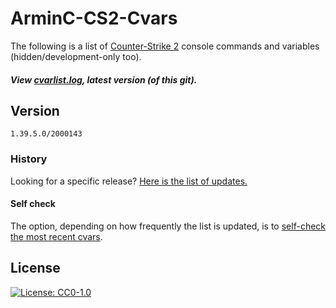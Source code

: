 # ArminC-CS2-Cvars

The following is a list of [Counter-Strike 2](https://steamdb.info/app/730/patchnotes/) console commands and variables (hidden/development-only too).

##### View [cvarlist.log](https://github.com/ArmynC/ArminC-CS2-Cvars/blob/main/cvarlist.log), latest version (of this git).

## Version

```
1.39.5.0/2000143
```

### History

Looking for a specific release? [Here is the list of updates.](https://github.com/ArmynC/ArminC-CS2-Cvars/commits/main/cvarlist.log)

#### Self check

The option, depending on how frequently the list is updated, is to [self-check the most recent cvars](https://github.com/saul/cvar-unhide-s2).

## License
[![License: CC0-1.0](https://img.shields.io/badge/License-CC0%201.0-lightgrey.svg)](https://tldrlegal.com/license/creative-commons-cc0-1.0-universal)